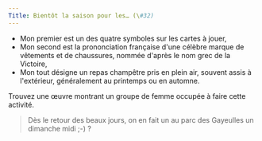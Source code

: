 ```yaml
---
Title: Bientôt la saison pour les… (\#32)
---
```


- Mon premier est un des quatre symboles sur les cartes à jouer,
- Mon second est la prononciation française d'une célèbre marque de vêtements et de chaussures, nommée d'après le nom grec de la Victoire,
- Mon tout désigne un repas champêtre pris en plein air, souvent assis à l'extérieur, généralement au printemps ou en automne.

Trouvez une œuvre montrant un groupe de femme occupée à faire cette activité.

> Dès le retour des beaux jours, on en fait un au parc des Gayeulles un dimanche midi ;-) ?
